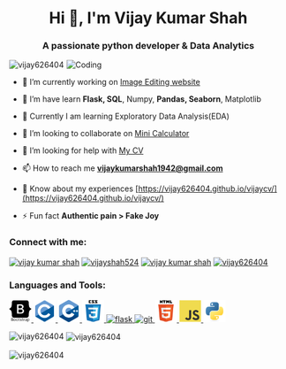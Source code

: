 

<h1 align="center">Hi 👋, I'm Vijay Kumar Shah</h1>
<h3 align="center">A passionate python developer & Data Analytics</h3>
<img align="right" alt="Coding" width="400" src="https://media.tenor.com/rePDfDWO3XoAAAAd/hacking.gif">

<p align="left"> <img src="https://komarev.com/ghpvc/?username=vijay626404&label=Profile%20views&color=0e75b6&style=flat" alt="vijay626404" /> </p>

- 🔭 I’m currently working on [Image Editing website](https://onetwofourimage.onrender.com)

- 🌱 I’m have learn **Flask, SQL**, Numpy, **Pandas, Seaborn**, Matplotlib
- 🌱 Currently I am learning Exploratory Data Analysis(EDA)

- 👯 I’m looking to collaborate on [Mini Calculator](https://minicalculator.onrender.com)

- 🤝 I’m looking for help with [My CV]((https://vijay626404.github.io/vijaycv/))

- 📫 How to reach me **vijaykumarshah1942@gmail.com**

- 📄 Know about my experiences [https://vijay626404.github.io/vijaycv/](https://vijay626404.github.io/vijaycv/)

- ⚡ Fun fact **Authentic pain > Fake Joy**

<h3 align="left">Connect with me:</h3>
<p align="left">
<a href="https://linkedin.com/in/vijay kumar shah" target="blank"><img align="center" src="https://raw.githubusercontent.com/rahuldkjain/github-profile-readme-generator/master/src/images/icons/Social/linked-in-alt.svg" alt="vijay kumar shah" height="30" width="40" /></a>
<a href="https://instagram.com/vijayshah524" target="blank"><img align="center" src="https://raw.githubusercontent.com/rahuldkjain/github-profile-readme-generator/master/src/images/icons/Social/instagram.svg" alt="vijayshah524" height="30" width="40" /></a>
<a href="https://www.hackerrank.com/vijay kumar shah" target="blank"><img align="center" src="https://raw.githubusercontent.com/rahuldkjain/github-profile-readme-generator/master/src/images/icons/Social/hackerrank.svg" alt="vijay kumar shah" height="30" width="40" /></a>
<a href="https://www.leetcode.com/vijay626404" target="blank"><img align="center" src="https://raw.githubusercontent.com/rahuldkjain/github-profile-readme-generator/master/src/images/icons/Social/leet-code.svg" alt="vijay626404" height="30" width="40" /></a>
</p>

<h3 align="left">Languages and Tools:</h3>
<p align="left"> <a href="https://getbootstrap.com" target="_blank" rel="noreferrer"> <img src="https://raw.githubusercontent.com/devicons/devicon/master/icons/bootstrap/bootstrap-plain-wordmark.svg" alt="bootstrap" width="40" height="40"/> </a> <a href="https://www.cprogramming.com/" target="_blank" rel="noreferrer"> <img src="https://raw.githubusercontent.com/devicons/devicon/master/icons/c/c-original.svg" alt="c" width="40" height="40"/> </a> <a href="https://www.w3schools.com/cpp/" target="_blank" rel="noreferrer"> <img src="https://raw.githubusercontent.com/devicons/devicon/master/icons/cplusplus/cplusplus-original.svg" alt="cplusplus" width="40" height="40"/> </a> <a href="https://www.w3schools.com/css/" target="_blank" rel="noreferrer"> <img src="https://raw.githubusercontent.com/devicons/devicon/master/icons/css3/css3-original-wordmark.svg" alt="css3" width="40" height="40"/> </a> <a href="https://flask.palletsprojects.com/" target="_blank" rel="noreferrer"> <img src="https://www.vectorlogo.zone/logos/pocoo_flask/pocoo_flask-icon.svg" alt="flask" width="40" height="40"/> </a> <a href="https://git-scm.com/" target="_blank" rel="noreferrer"> <img src="https://www.vectorlogo.zone/logos/git-scm/git-scm-icon.svg" alt="git" width="40" height="40"/> </a> <a href="https://www.w3.org/html/" target="_blank" rel="noreferrer"> <img src="https://raw.githubusercontent.com/devicons/devicon/master/icons/html5/html5-original-wordmark.svg" alt="html5" width="40" height="40"/> </a> <a href="https://developer.mozilla.org/en-US/docs/Web/JavaScript" target="_blank" rel="noreferrer"> <img src="https://raw.githubusercontent.com/devicons/devicon/master/icons/javascript/javascript-original.svg" alt="javascript" width="40" height="40"/> </a> <a href="https://www.python.org" target="_blank" rel="noreferrer"> <img src="https://raw.githubusercontent.com/devicons/devicon/master/icons/python/python-original.svg" alt="python" width="40" height="40"/> </a> </p>

<p><img align="left" src="https://github-readme-stats.vercel.app/api/top-langs?username=vijay626404&show_icons=true&locale=en&layout=compact" alt="vijay626404" /></p>

<p>&nbsp;<img align="center" src="https://github-readme-stats.vercel.app/api?username=vijay626404&show_icons=true&locale=en" alt="vijay626404" /></p>

<p><img align="center" src="https://github-readme-streak-stats.herokuapp.com/?user=vijay626404&" alt="vijay626404" /></p>
